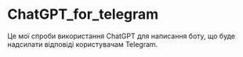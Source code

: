 # ChatGPT_for_telegram

Це мої спроби використання ChatGPT для написання боту, що буде надсилати відповіді користувачам Telegram.